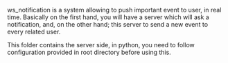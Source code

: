 ws_notification is a system allowing to push important event to user, in real time.
Basically on the first hand, you will have a server which will ask a notification, and, on the other hand; this server to send a new event to every related user.


This folder contains the server side, in python, you need to follow configuration provided in root directory before using this.